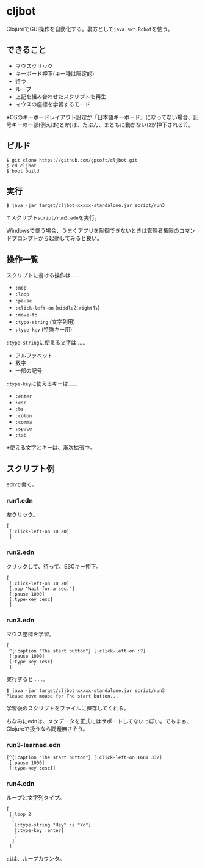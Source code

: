 # cljbot

ClojureでGUI操作を自動化する。裏方として`java.awt.Robot`を使う。

## できること

- マウスクリック
- キーボード押下(キー種は限定的)
- 待つ
- ループ
- 上記を組み合わせたスクリプトを再生
- マウスの座標を学習するモード

※OSのキーボードレイアウト設定が「日本語キーボード」になってない場合、記号キーの一部(例えば`@`とか)は、たぶん、まともに動かない(`2`が押下される?)。

## ビルド

```shell-session
$ git clone https://github.com/gpsoft/cljbot.git
$ cd cljbot
$ boot build
```

## 実行

```shell-session
$ java -jar target/cljbot-xxxxx-standalone.jar script/run3
```

↑スクリプト`script/run3.edn`を実行。

Windowsで使う場合、うまくアプリを制御できないときは管理者権限のコマンドプロンプトから起動してみると良い。

## 操作一覧

スクリプトに書ける操作は……

- `:nop`
- `:loop`
- `:pause`
- `:click-left-on` (`middle`と`right`も)
- `:move-to`
- `:type-string` (文字列用)
- `:type-key` (特殊キー用)

`:type-string`に使える文字は……

- アルファベット
- 数字
- 一部の記号

`:type-key`に使えるキーは……

- `:enter`
- `:esc`
- `:bs`
- `:colon`
- `:comma`
- `:space`
- `:tab`

※使える文字とキーは、漸次拡張中。

## スクリプト例

ednで書く。

### run1.edn
左クリック。
```
[
 [:click-left-on 10 20]
 ]
```

### run2.edn
クリックして、待って、ESCキー押下。
```
[
 [:click-left-on 10 20]
 [:nop "Wait for a sec."]
 [:pause 1000]
 [:type-key :esc]
 ]
```

### run3.edn
マウス座標を学習。
```
[
 ^{:caption "The start button"} [:click-left-on :?]
 [:pause 1000]
 [:type-key :esc]
 ]
```

実行すると……。

```shell-session
$ java -jar target/cljbot-xxxxx-standalone.jar script/run3
Please move mouse for The start button...
```

学習後のスクリプトをファイルに保存してくれる。

ちなみにednは、メタデータを正式にはサポートしてないっぽい。でもまぁ、Clojureで扱うなら問題無さそう。

### run3-learned.edn
```
[^{:caption "The start button"} [:click-left-on 1661 332]
 [:pause 1000]
 [:type-key :esc]]
```

### run4.edn
ループと文字列タイプ。
```
[
 [:loop 2
  [
   [:type-string "Hey" :i "Yo"]
   [:type-key :enter]
   ]
  ]
 ]
```

`:i`は、ループカウンタ。

